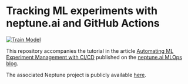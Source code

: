 # Tracking ML experiments with neptune.ai and GitHub Actions
[![Train Model](https://github.com/ionicsolutions/neptune-github-actions/actions/workflows/train.yml/badge.svg?branch=main)](https://github.com/ionicsolutions/neptune-github-actions/actions/workflows/train.yml)

This repository accompanies the tutorial in the article
[Automating ML Experiment Management with CI/CD](https://neptune.ai/blog)
published on the [neptune.ai MLOps blog](https://neptune.ai/blog).

The associated Neptune project is publicly available
[here](https://app.neptune.ai/ionicsolutions/neptune-github-actions).
